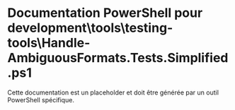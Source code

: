 # Documentation PowerShell pour development\tools\testing-tools\Handle-AmbiguousFormats.Tests.Simplified.ps1

Cette documentation est un placeholder et doit être générée par un outil PowerShell spécifique.
